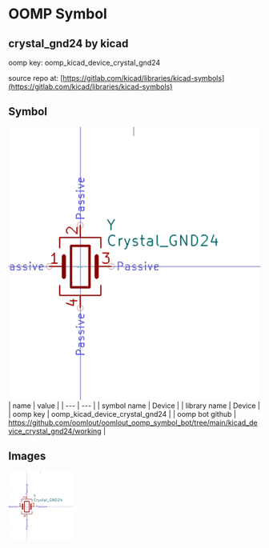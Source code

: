 # OOMP Symbol  
## crystal_gnd24  by kicad  
  
oomp key: oomp_kicad_device_crystal_gnd24  
  
source repo at: [https://gitlab.com/kicad/libraries/kicad-symbols](https://gitlab.com/kicad/libraries/kicad-symbols)  
## Symbol  
  
[![working.png](working_600.png)](working.png)  
| name | value | 
| --- | --- | 
| symbol name | Device | 
| library name | Device | 
| oomp key | oomp_kicad_device_crystal_gnd24 | 
| oomp bot github | https://github.com/oomlout/oomlout_oomp_symbol_bot/tree/main/kicad_device_crystal_gnd24/working | 
## Images  
  
[![working.png](working_140.png)](working.png)  
